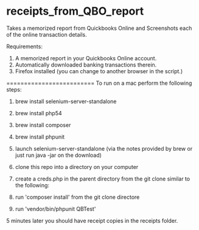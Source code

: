 receipts_from_QBO_report
========================

Takes a memorized report from Quickbooks Online and Screenshots each of the online transaction details.

Requirements:  
1. A memorized report in your Quickbooks Online account.
2. Automatically downloaded banking transactions therein.
3. Firefox installed (you can change to another browser in the script.)

=========================
To run on a mac perform the following steps:

1. brew install selenium-server-standalone

2. brew install php54

3. brew install composer

4. brew install phpunit

5. launch selenium-server-standalone (via the notes provided by brew or just run java -jar on the download)

6. clone this repo into a directory on your computer

7. create a creds.php in the parent directory from the git clone similar to the following:

<?php
  define('QBUser', 'user@example.com');
  define('QBPass', 'mypass');
?>

8. run 'composer install' from the git clone directore

9. run 'vendor/bin/phpunit QBTest' 


5 minutes later you should have receipt copies in the receipts folder.
